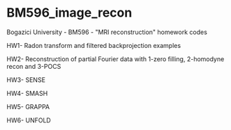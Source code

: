 # BM596_image_recon
Bogazici University - BM596 - "MRI reconstruction" homework codes

HW1- Radon transform and filtered backprojection examples

HW2- Reconstruction of partial Fourier data with 1-zero filling, 2-homodyne recon and 3-POCS 

HW3- SENSE

HW4- SMASH

HW5- GRAPPA

HW6- UNFOLD
